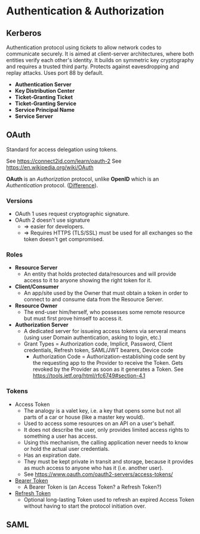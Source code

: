 # Authentication & Authorization

## Kerberos

Authentication protocol using _tickets_ to allow network codes to communicate securely.
It is aimed at client-server architectures, where both entities verify each other's identity.
It builds on symmetric key cryptography and requires a trusted third party.
Protects against eavesdropping and replay attacks.
Uses port 88 by default.

* **Authentication Server**
* **Key Distribution Center**
* **Ticket-Granting Ticket**
* **Ticket-Granting Service**
* **Service Principal Name**
* **Service Server**

## OAuth

Standard for access delegation using tokens.

See <https://connect2id.com/learn/oauth-2>
See <https://en.wikipedia.org/wiki/OAuth>

**OAuth** is an _Authorization_ protocol, unlike **OpenID** which is an _Authentication_ protocol. ([Difference](https://nat.sakimura.org/2011/05/15/dummys-guide-for-the-difference-between-oauth-authentication-and-openid/)).

### Versions

* OAuth 1 uses request cryptographic signature.
* OAuth 2 doesn't use signature
  * => easier for developers.
  * => Requires HTTPS (TLS/SSL) must be used for all exchanges so the token doesn't get compromised.

### Roles

* **Resource Server**
  * An entity that holds protected data/resources and will provide access to it to anyone showing the right token for it.
* **Client/Consumer**
  * An app/site used by the Owner that must obtain a token in order to connect to and consume data from the Resource Server.
* **Resource Owner**
  * The end-user him/herself, who possesses some remote resource but must first prove himself to access it.
* **Authorization Server**
  * A dedicated server for issueing access tokens via serveral means (using user Domain authentication, asking to login, etc.)
  * Grant Types = Authorization code, Implicit, Password, Client credentials, Refresh token, SAML/JWT bearers, Device code
    * Authorization Code = Authorization-establishing code sent by the requesting app to the Provider to receive the Token. Gets revoked by the Provider as soon as it generates a Token. See <https://tools.ietf.org/html/rfc6749#section-4.1>

### Tokens

* Access Token
  * The analogy is a valet key, i.e. a key that opens some but not all parts of a car or house (like a master key would).
  * Used to access some resources on an API on a user's behalf.
  * It does not describe the user, only provides limited access rights to something a user has access.
  * Using this mechanism, the calling application never needs to know or hold the actual user credentials.
  * Has an expiration date.
  * They must be kept private in transit and storage, because it provides as much access to anyone who has it (i.e. another user).
  * See <https://www.oauth.com/oauth2-servers/access-tokens/>
* [Bearer Token](https://tools.ietf.org/html/rfc6750)
  * A Bearer Token is (an Access Token? a Refresh Token?)
* [Refresh Token](https://tools.ietf.org/html/rfc6749#section-6)
  * Optional long-lasting Token used to refresh an expired Access Token without having to start the protocol initiation over.

## SAML
